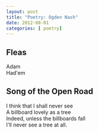 ```yaml
---
layout: post
title: "Poetry: Ogden Nash"
date: 2012-08-01
categories: [ poetry]
---
```

## Fleas
Adam <br/>
Had'em<br/> 

## Song of the Open Road
I think that I shall never see<br/>
A billboard lovely as a tree<br/>
Indeed, unless the billboards fall<br/>
I'll never see a tree at all.<br/>
